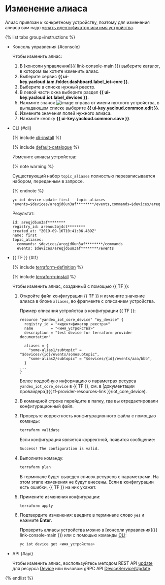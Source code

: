 # Изменение алиаса

Алиас привязан к конкретному устройству, поэтому для изменения алиаса вам надо [узнать идентификатор или имя устройства](../device-list.md).

{% list tabs group=instructions %}

- Консоль управления {#console}

   Чтобы изменить алиас:

   1. В [консоли управления]({{ link-console-main }}) выберите каталог, в котором вы хотите изменить алиас.
   1. Выберите сервис **{{ ui-key.yacloud.iam.folder.dashboard.label_iot-core }}**.
   1. Выберите в списке нужный реестр.
   1. В левой части окна выберите раздел **{{ ui-key.yacloud.iot.label_devices }}**.
   1. Нажмите значок ![image](../../../../_assets/console-icons/ellipsis.svg) справа от имени нужного устройства, в выпадающем списке выберите **{{ ui-key.yacloud.common.edit }}**.
   1. Измените значения полей нужного алиаса.
   1. Нажмите кнопку **{{ ui-key.yacloud.common.save }}**.

- CLI {#cli}
    
    {% include [cli-install](../../../../_includes/cli-install.md) %}
    
    {% include [default-catalogue](../../../../_includes/default-catalogue.md) %}
    
    Измените алиасы устройства: 
    
    {% note warning %}
    
    Существующий набор `topic_aliases` полностью перезаписывается набором, переданным в запросе.
    
    {% endnote %}
    
    ```
    yc iot device update first --topic-aliases 'events=$devices/areqjd6un3af********/events,commands=$devices/areqjd6un3af********/commands'
    ```
	
    Результат:
    ```
    id: areqjd6un3af********
    registry_id: arenou2oj4ct********
    created_at: "2019-09-16T10:41:06.489Z"
    name: first
    topic_aliases:
      commands: $devices/areqjd6un3af********/commands
      events: $devices/areqjd6un3af********/events
    ```

- {{ TF }} {#tf}

  {% include [terraform-definition](../../../../_tutorials/terraform-definition.md) %}
  
  {% include [terraform-install](../../../../_includes/terraform-install.md) %}

  Чтобы изменить алиас, созданный с помощью {{ TF }}:
  
  1. Откройте файл конфигурации {{ TF }} и измените значение алиаса в блоке `aliases`, во фрагменте с описанием устройства.

      Пример описания устройства в конфигурации {{ TF }}:

      ```hcl
      resource "yandex_iot_core_device" "my_device" {
        registry_id = "<идентификатор_реестра>"
        name        = "<имя_устройства>"
        description = "test device for terraform provider documentation"

        aliases = {
          "some-alias1/subtopic" = "$devices/{id}/events/somesubtopic",
          "some-alias2/subtopic" = "$devices/{id}/events/aaa/bbb",
        }
      ...
      }
      ```

      Более подробную информацию о параметрах ресурса `yandex_iot_core_device` в {{ TF }}, см. в [документации провайдера]({{ tf-provider-resources-link }}/iot_core_device).
  1. В командной строке перейдите в папку, где вы отредактировали конфигурационный файл.
  1. Проверьте корректность конфигурационного файла с помощью команды:

      ```bash
      terraform validate
      ```
     
      Если конфигурация является корректной, появится сообщение:
     
      ```bash
      Success! The configuration is valid.
      ```

  1. Выполните команду:

      ```bash
      terraform plan
      ```
  
      В терминале будет выведен список ресурсов с параметрами. На этом этапе изменения не будут внесены. Если в конфигурации есть ошибки, {{ TF }} на них укажет.
  1. Примените изменения конфигурации:

      ```bash
      terraform apply
      ```
     
  1. Подтвердите изменения: введите в терминале слово `yes` и нажмите **Enter**.

      Проверить алиасы устройства можно в [консоли управления]({{ link-console-main }}) или с помощью команды [CLI](../../../../cli/quickstart.md):

      ```bash
      yc iot device get <имя_устройства>
      ```

- API {#api}

  Чтобы изменить алиас, воспользуйтесь методом REST API [update](../../../api-ref/Device/update.md) для ресурса [Device](../../../api-ref/Device/index.md) или вызовом gRPC API [DeviceService/Update](../../../api-ref/grpc/device_service.md#Update).

{% endlist %}
